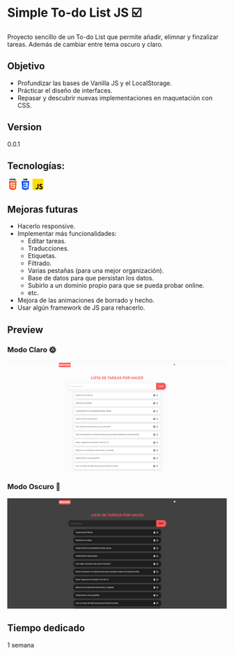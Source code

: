 # Simple To-do List JS :ballot_box_with_check:

Proyecto sencillo de un To-do List que permite añadir, elimnar y finzalizar tareas. Además de cambiar entre tema oscuro y claro.

## Objetivo
- Profundizar las bases de Vanilla JS y el LocalStorage.
- Prácticar el diseño de interfaces.
- Repasar y descubrir nuevas implementaciones en maquetación con CSS.

## Version
0.0.1

## Tecnologías:
<img src="assets/img/html-5.png" alt="HTML" width="5%">
<img src="assets/img/css-3.png" alt="CSS" width="5%">
<img src="assets/img/js.png" alt="JS" width="5%"> 

<br>

## Mejoras futuras
- Hacerlo responsive.
- Implementar más funcionalidades: 
  - Editar tareas.
  - Traducciones.
  - Etiquetas.
  - Filtrado. 
  - Varias pestañas (para una mejor organización).
  - Base de datos para que persistan los datos.
  - Subirlo a un dominio propio para que se pueda probar online.
  - etc.
- Mejora de las animaciones de borrado y hecho.
- Usar algún framework de JS para rehacerlo. 

## Preview
### Modo Claro :sun_with_face:
![Preview modo claro](assets/img/Preview-modo-claro.png)

### Modo Oscuro :new_moon_with_face:
![Preview modo oscuro](assets/img/Preview-modo-oscuro.png)

## Tiempo dedicado
1 semana